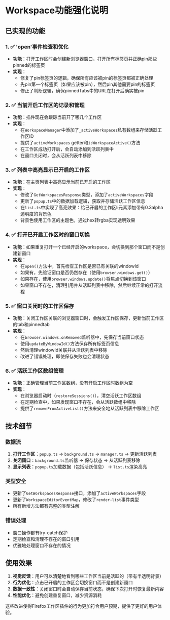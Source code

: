 # Workspace功能强化说明

## 已实现的功能

### 1. ✅ 'open'事件检查和优化

- **功能**：打开工作区时会创建新浏览器窗口，打开所有标签页并正确pin那些pinned的标签页
- **实现**：
  - 修复了pin标签页的逻辑，确保所有应该被pin的标签页都被正确处理
  - 先pin第一个标签页（如果应该被pin），然后pin其他需要pin的标签页
  - 修正了判断逻辑，确保pinnedTabs中的URL在打开后确实被pin

### 2. ✅ 当前开启工作区的记录和管理

- **功能**：插件现在会跟踪当前开了哪几个工作区
- **实现**：
  - 在`WorkspaceManager`中添加了`_activeWorkspaces`私有数组来存储活跃工作区ID
  - 提供了`activeWorkspaces` getter和`isWorkspaceActive()`方法
  - 在工作区成功打开后，会自动添加到活跃列表中
  - 在窗口关闭时，会从活跃列表中移除

### 3. ✅ 列表中高亮显示已开启的工作区

- **功能**：在主页列表中高亮显示当前已开启的工作区
- **实现**：
  - 修改了`GetWorkspacesResponse`类型，添加了`activeWorkspaces`字段
  - 更新了`popup.ts`中的数据加载逻辑，获取并存储活跃工作区信息
  - 在`list.ts`中实现了高亮效果：给已开启的工作区li元素添加带有0.3alpha透明度的背景色
  - 背景色使用工作区的主题色，通过hex转rgba实现透明效果

### 4. ✅ 打开已开启工作区时的窗口切换

- **功能**：如果重复打开一个已经开启的workspace，会切换到那个窗口而不是创建新窗口
- **实现**：
  - 在`open()`方法中，首先检查工作区是否已有关联的windowId
  - 如果有，先验证窗口是否仍然存在（使用`browser.windows.get()`）
  - 如果存在，使用`browser.windows.update()`将焦点切换到该窗口
  - 如果窗口不存在，清理引用并从活跃列表中移除，然后继续正常的打开流程

### 5. ✅ 窗口关闭时的工作区保存

- **功能**：关闭工作区关联的浏览器窗口时，会触发工作区保存，更新当前工作区的tab和pinnedtab
- **实现**：
  - 在`browser.windows.onRemoved`监听器中，先保存当前窗口状态
  - 使用`updateByWindowId()`方法保存所有标签页信息
  - 然后清理windowId关联并从活跃列表中移除
  - 改进了错误处理，即使保存失败也会清理状态

### 6. ✅ 活跃工作区数组管理

- **功能**：正确管理当前工作区数组，没有开启工作区时数组为空
- **实现**：
  - 在浏览器启动时（`restoreSessions()`），清空活跃工作区数组
  - 在定期检查中，如果发现窗口不存在，会从活跃数组中移除
  - 提供了`removeFromActiveList()`方法来安全地从活跃列表中移除工作区

## 技术细节

### 数据流

1. **打开工作区**：`popup.ts` -> `background.ts` -> `manager.ts` -> 更新活跃列表
2. **关闭窗口**：`background.ts`监听器 -> 保存状态 -> 从活跃列表移除
3. **显示列表**：`popup.ts`加载数据（包括活跃信息） -> `list.ts`渲染高亮

### 类型安全

- 更新了`GetWorkspacesResponse`接口，添加了`activeWorkspaces`字段
- 更新了`WorkspaceEditorEventMap`，修改了`render-list`事件类型
- 所有新增方法都有完整的类型注解

### 错误处理

- 窗口操作都有try-catch保护
- 定期检查和清理不存在的窗口引用
- 优雅地处理窗口不存在的情况

## 使用效果

1. **视觉反馈**：用户可以清楚地看到哪些工作区当前是活跃的（带有半透明背景）
2. **行为优化**：点击已开启的工作区会切换窗口而不是创建新窗口
3. **数据一致性**：关闭窗口时会自动保存当前状态，确保下次打开时恢复最新内容
4. **性能优化**：避免创建重复窗口，减少资源消耗

这些改进使得Firefox工作区插件的行为更加符合用户预期，提供了更好的用户体验。
